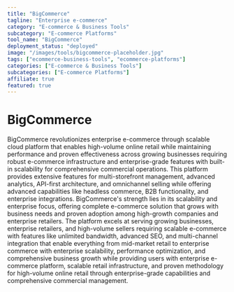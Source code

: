 ```yaml
---
title: "BigCommerce"
tagline: "Enterprise e-commerce"
category: "E-commerce & Business Tools"
subcategory: "E-commerce Platforms"
tool_name: "BigCommerce"
deployment_status: "deployed"
image: "/images/tools/bigcommerce-placeholder.jpg"
tags: ["ecommerce-business-tools", "ecommerce-platforms"]
categories: ["E-commerce & Business Tools"]
subcategories: ["E-commerce Platforms"]
affiliate: true
featured: true
---
```


# BigCommerce

BigCommerce revolutionizes enterprise e-commerce through scalable cloud platform that enables high-volume online retail while maintaining performance and proven effectiveness across growing businesses requiring robust e-commerce infrastructure and enterprise-grade features with built-in scalability for comprehensive commercial operations. This platform provides extensive features for multi-storefront management, advanced analytics, API-first architecture, and omnichannel selling while offering advanced capabilities like headless commerce, B2B functionality, and enterprise integrations. BigCommerce's strength lies in its scalability and enterprise focus, offering complete e-commerce solution that grows with business needs and proven adoption among high-growth companies and enterprise retailers. The platform excels at serving growing businesses, enterprise retailers, and high-volume sellers requiring scalable e-commerce with features like unlimited bandwidth, advanced SEO, and multi-channel integration that enable everything from mid-market retail to enterprise commerce with enterprise scalability, performance optimization, and comprehensive business growth while providing users with enterprise e-commerce platform, scalable retail infrastructure, and proven methodology for high-volume online retail through enterprise-grade capabilities and comprehensive commercial management.